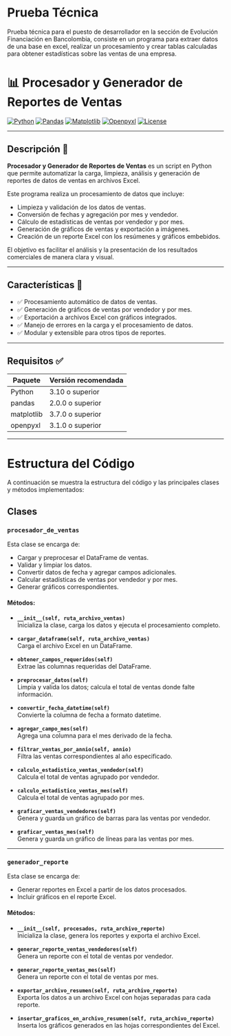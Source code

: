 # Prueba Técnica
Prueba técnica para el puesto de desarrollador en la sección de Evolución Financiación en Bancolombia, consiste en un programa para extraer datos de una base en excel, realizar un procesamiento y crear tablas calculadas para obtener estadísticas sobre las ventas de una empresa.

# 📊 Procesador y Generador de Reportes de Ventas

[![Python](https://img.shields.io/badge/Python-3.10+-blue.svg)](https://www.python.org/downloads/)
[![Pandas](https://img.shields.io/badge/Pandas-2.0+-brightgreen.svg)](https://pandas.pydata.org/)
[![Matplotlib](https://img.shields.io/badge/Matplotlib-3.7+-yellow.svg)](https://matplotlib.org/)
[![Openpyxl](https://img.shields.io/badge/Openpyxl-3.1+-orange.svg)](https://openpyxl.readthedocs.io/)
[![License](https://img.shields.io/badge/license-MIT-blue.svg)](LICENSE)

---

## Descripción 📄

**Procesador y Generador de Reportes de Ventas** es un script en Python que permite automatizar la carga, limpieza, análisis y generación de reportes de datos de ventas en archivos Excel.

Este programa realiza un procesamiento de datos que incluye:
- Limpieza y validación de los datos de ventas.
- Conversión de fechas y agregación por mes y vendedor.
- Cálculo de estadísticas de ventas por vendedor y por mes.
- Generación de gráficos de ventas y exportación a imágenes.
- Creación de un reporte Excel con los resúmenes y gráficos embebidos.

El objetivo es facilitar el análisis y la presentación de los resultados comerciales de manera clara y visual.

---

## Características 🚀

- ✅ Procesamiento automático de datos de ventas.
- ✅ Generación de gráficos de ventas por vendedor y por mes.
- ✅ Exportación a archivos Excel con gráficos integrados.
- ✅ Manejo de errores en la carga y el procesamiento de datos.
- ✅ Modular y extensible para otros tipos de reportes.

---

## Requisitos ✅

| Paquete     | Versión recomendada |
|-------------|---------------------|
| Python      | 3.10 o superior     |
| pandas      | 2.0.0 o superior    |
| matplotlib  | 3.7.0 o superior    |
| openpyxl    | 3.1.0 o superior    |

---
# Estructura del Código

A continuación se muestra la estructura del código y las principales clases y métodos implementados:

## Clases

### `procesador_de_ventas`
Esta clase se encarga de:
- Cargar y preprocesar el DataFrame de ventas.
- Validar y limpiar los datos.
- Convertir datos de fecha y agregar campos adicionales.
- Calcular estadísticas de ventas por vendedor y por mes.
- Generar gráficos correspondientes.

#### Métodos:
- **`__init__(self, ruta_archivo_ventas)`**  
  Inicializa la clase, carga los datos y ejecuta el procesamiento completo.

- **`cargar_dataframe(self, ruta_archivo_ventas)`**  
  Carga el archivo Excel en un DataFrame.

- **`obtener_campos_requeridos(self)`**  
  Extrae las columnas requeridas del DataFrame.

- **`preprocesar_datos(self)`**  
  Limpia y valida los datos; calcula el total de ventas donde falte información.

- **`convertir_fecha_datetime(self)`**  
  Convierte la columna de fecha a formato datetime.

- **`agregar_campo_mes(self)`**  
  Agrega una columna para el mes derivado de la fecha.

- **`filtrar_ventas_por_annio(self, annio)`**  
  Filtra las ventas correspondientes al año especificado.

- **`calculo_estadistico_ventas_vendedor(self)`**  
  Calcula el total de ventas agrupado por vendedor.

- **`calculo_estadistico_ventas_mes(self)`**  
  Calcula el total de ventas agrupado por mes.

- **`graficar_ventas_vendedores(self)`**  
  Genera y guarda un gráfico de barras para las ventas por vendedor.

- **`graficar_ventas_mes(self)`**  
  Genera y guarda un gráfico de líneas para las ventas por mes.

---

### `generador_reporte`
Esta clase se encarga de:
- Generar reportes en Excel a partir de los datos procesados.
- Incluir gráficos en el reporte Excel.

#### Métodos:
- **`__init__(self, procesados, ruta_archivo_reporte)`**  
  Inicializa la clase, genera los reportes y exporta el archivo Excel.

- **`generar_reporte_ventas_vendedores(self)`**  
  Genera un reporte con el total de ventas por vendedor.

- **`generar_reporte_ventas_mes(self)`**  
  Genera un reporte con el total de ventas por mes.

- **`exportar_archivo_resumen(self, ruta_archivo_reporte)`**  
  Exporta los datos a un archivo Excel con hojas separadas para cada reporte.

- **`insertar_graficos_en_archivo_resumen(self, ruta_archivo_reporte)`**  
  Inserta los gráficos generados en las hojas correspondientes del Excel.
